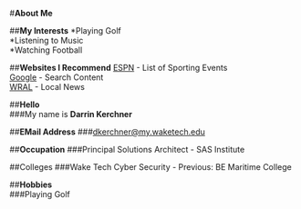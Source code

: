 #**About Me**

##**My Interests** 
*Playing Golf  
*Listening to Music  
*Watching Football  

##**Websites I Recommend**
[ESPN](www.espn.com) - List of Sporting Events  
[Google](www.google.com) - Search Content  
[WRAL](www.wral.com) - Local News  

##**Hello**  
###My name is **Darrin Kerchner**  

##**EMail Address**
###dkerchner@my.waketech.edu

##**Occupation**
###Principal Solutions Architect - SAS Institute  

##Colleges
###Wake Tech Cyber Security - Previous: BE Maritime College 

##**Hobbies**  
###Playing Golf  

